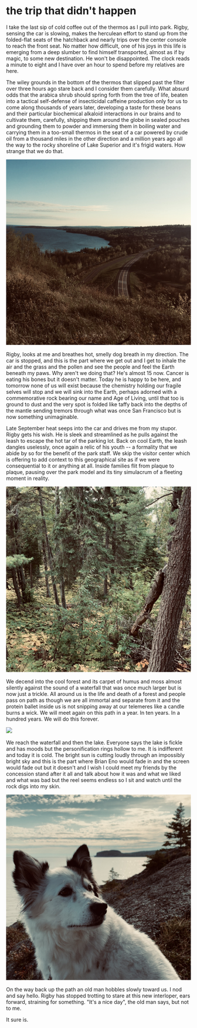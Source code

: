 # the trip that didn't happen
I take the last sip of cold coffee out of the thermos as I pull into park. Rigby, sensing the car is slowing, makes the herculean effort to stand up from the folded-flat seats of the hatchback and nearly trips over the center console to reach the front seat. No matter how difficult, one of his joys in this life is emerging from a deep slumber to find himself transported, almost as if by magic, to some new destination. He won't be disappointed. The clock reads a minute to eight and I have over an hour to spend before my relatives are here.

The wiley grounds in the bottom of the thermos that slipped past the filter over three hours ago stare back and I consider them carefully. What absurd odds that the arabica shrub should spring forth from the tree of life, beaten into a tactical self-defense of insecticidal caffeine production only for us to come along thousands of years later, developing a taste for these beans and their particular biochemical alkaloid interactions in our brains and to cultivate them, carefully, shipping them around the globe in sealed pouches and grounding them to powder and immersing them in boiling water and carrying them in a too-small thermos in the seat of a car powered by crude oil from a thousand miles in the other direction and a million years ago all the way to the rocky shoreline of Lake Superior and it's frigid waters. How strange that we do that.

![](road.jpg)

Rigby, looks at me and breathes hot, smelly dog breath in my direction. The car is stopped, and this is the part where we get out and I get to inhale the air and the grass and the pollen and see the people and feel the Earth beneath my paws. Why aren't we doing that? He's almost 15 now. Cancer is eating his bones but it doesn't matter. Today he is happy to be here, and tomorrow none of us will exist because the chemistry holding our fragile selves will stop and we will sink into the Earth, perhaps adorned with a commemorative rock bearing our name and Age of Living, until that too is ground to dust and the very spot is folded like taffy back into the depths of the mantle sending tremors through what was once San Francisco but is now something unimaginable. 

Late September heat seeps into the car and drives me from my stupor. Rigby gets his wish. He is sleek and streamlined as he pulls against the leash to escape the hot tar of the parking lot. Back on cool Earth, the leash dangles uselessly, once again a relic of his youth -- a formality that we abide by so for the benefit of the park staff. We skip the visitor center which is offering to add context to this geographical site as if we were consequential to it or anything at all. Inside families flit from plaque to plaque, pausing over the park model and its tiny simulacrum of a fleeting moment in reality.

![](trees.jpg)

We decend into the cool forest and its carpet of humus and moss almost silently against the sound of a waterfall that was once much larger but is now just a trickle. All around us is the life and death of a forest and people pass on path as though we are all immortal and separate from it and the protein ballet inside us is not snipping away at our telemeres like a candle burns a wick. We will meet again on this path in a year. In ten years. In a hundred years. We will do this forever.

![](clearing.jpg)

We reach the waterfall and then the lake. Everyone says the lake is fickle and has moods but the personification rings hollow to me. It is indifferent and today it is cold. The bright sun is cutting loudly through an impossibly bright sky and this is the part where Brian Eno would fade in and the screen would fade out but it doesn't and I wish I could meet my friends by the concession stand after it all and talk about how it was and what we liked and what was bad but the reel seems endless so I sit and watch until the rock digs into my skin.

![](rigby.jpg)

On the way back up the path an old man hobbles slowly toward us. I nod and say hello. Rigby has stopped trotting to stare at this new interloper, ears forward, straining for something. "It's a nice day", the old man says, but not to me.

It sure is.